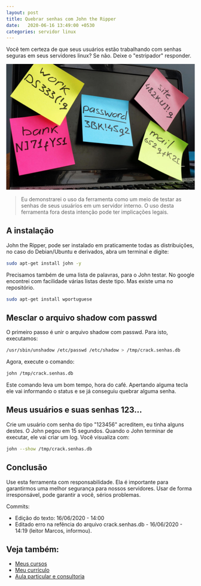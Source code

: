 ```yaml
---
layout: post
title: Quebrar senhas com John the Ripper
date:   2020-06-16 13:49:00 +0530
categories: servidor linux
---
```

Você tem certeza de que seus usuários estão trabalhando com senhas seguras em seus servidores linux? Se não. Deixe o "estripador" responder.

![passwords](/images/password.jpg)

> Eu demonstrarei o uso da ferramenta como um meio de testar as senhas de seus usuários em um servidor interno. O uso desta ferramenta fora desta intenção pode ter implicações legais. 
> <!-- more -->

## A instalação
John the Ripper, pode ser instalado em praticamente todas as distribuições, no caso do Debian/Ubuntu e derivados, abra um terminal e digite:

```bash
sudo apt-get install john -y
```

Precisamos também de uma lista de palavras, para o John testar. No google encontrei com facilidade várias listas deste tipo. Mas existe uma no repositório.

```bash
sudo apt-get install wportuguese
```

## Mesclar o arquivo shadow com passwd

O primeiro passo é unir o arquivo shadow com passwd. Para isto, executamos:

```bash
/usr/sbin/unshadow /etc/passwd /etc/shadow > /tmp/crack.senhas.db
```

Agora, execute o comando:

```bash
john /tmp/crack.senhas.db
```

Este comando leva um bom tempo, hora do café. Apertando alguma tecla ele vai informando o status e se já conseguiu quebrar alguma senha.

## Meus usuários e suas senhas 123...

Crie um usuário com senha do tipo "123456" acreditem, eu tinha alguns destes. O John pegou em 15 segundos. Quando o John terminar de executar, ele vai criar um log. Você visualiza com:

```bash
john --show /tmp/crack.senhas.db
```

## Conclusão
Use esta ferramenta com responsabilidade. Ela é importante para garantirmos uma melhor segurança para nossos servidores. Usar de forma irresponsável, pode garantir a você, sérios problemas.


Commits:
- Edição do texto: 16/06/2020 - 14:00
- Editado erro na refência do arquivo crack.senhas.db - 16/06/2020 - 14:19 (leitor Marcos, informou).



## Veja também:
- [Meus cursos](https://profjulianoramos.github.io/cursos/)
- [Meu currículo](https://profjulianoramos.github.io/curriculo/)
- [Aula particular e consultoria](https://profjulianoramos.github.io/consultoria/)